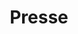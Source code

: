 ---
title: "Presse"
url: /libreville/presse-rue-marcel-alexandre-sandougout/
shop: marchand de journaux
---